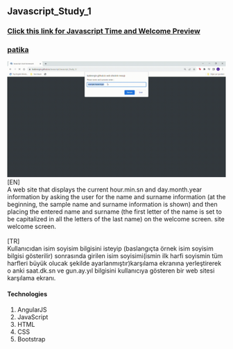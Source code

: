 ## Javascript_Study_1
### [Click this link for Javascript Time and Welcome Preview](https://kaderergin.github.io/Javascript/Javascript_Study_1/)
### [patika](https://academy.patika.dev/tr/profile)
![Javascript Time and Greeting](https://github.com/KaderErgin/Javascript/blob/master/Javascript_Study_1/img/Javascript-clock-study.gif)
[EN]<br>
A web site that displays the current hour.min.sn and day.month.year information by asking the user for the name and surname information (at the beginning, the sample name and surname information is shown) and then placing the entered name and surname (the first letter of the name is set to be capitalized in all the letters of the last name) on the welcome screen. site welcome screen.
<br>
<br>
[TR]<br>
Kullanıcıdan isim soyisim bilgisini isteyip (baslangıçta örnek isim soyisim bilgisi gösterilir) sonrasında girilen isim soyisimi(ismin ilk harfi soyismin tüm harfleri büyük olucak şekilde ayarlanmıştır)karşılama ekranına yerleştirerek o anki saat.dk.sn ve gun.ay.yıl bilgisini kullanıcıya gösteren bir web sitesi karşılama ekranı.
<br>
#### Technologies
1. AngularJS
1. JavaScript
1. HTML
1. CSS
1. Bootstrap

